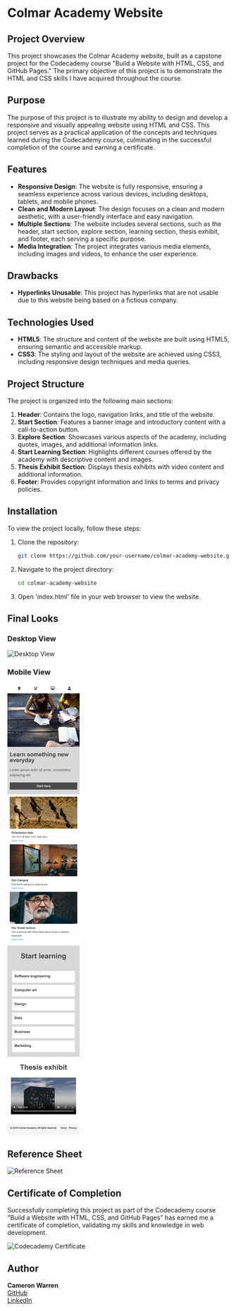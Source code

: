 # Colmar Academy Website

## Project Overview

This project showcases the Colmar Academy website, built as a capstone project for the Codecademy course "Build a Website with HTML, CSS, and GitHub Pages." The primary objective of this project is to demonstrate the HTML and CSS skills I have acquired throughout the course.

## Purpose

The purpose of this project is to illustrate my ability to design and develop a responsive and visually appealing website using HTML and CSS. This project serves as a practical application of the concepts and techniques learned during the Codecademy course, culminating in the successful completion of the course and earning a certificate.

## Features

- **Responsive Design**: The website is fully responsive, ensuring a seamless experience across various devices, including desktops, tablets, and mobile phones.
- **Clean and Modern Layout**: The design focuses on a clean and modern aesthetic, with a user-friendly interface and easy navigation.
- **Multiple Sections**: The website includes several sections, such as the header, start section, explore section, learning section, thesis exhibit, and footer, each serving a specific purpose.
- **Media Integration**: The project integrates various media elements, including images and videos, to enhance the user experience.

## Drawbacks

- **Hyperlinks Unusable**: This project has hyperlinks that are not usable due to this website being based on a fictious company.
  
## Technologies Used

- **HTML5**: The structure and content of the website are built using HTML5, ensuring semantic and accessible markup.
- **CSS3**: The styling and layout of the website are achieved using CSS3, including responsive design techniques and media queries.

## Project Structure

The project is organized into the following main sections:

1. **Header**: Contains the logo, navigation links, and title of the website.
2. **Start Section**: Features a banner image and introductory content with a call-to-action button.
3. **Explore Section**: Showcases various aspects of the academy, including quotes, images, and additional information links.
4. **Start Learning Section**: Highlights different courses offered by the academy with descriptive content and images.
5. **Thesis Exhibit Section**: Displays thesis exhibits with video content and additional information.
6. **Footer**: Provides copyright information and links to terms and privacy policies.

## Installation

To view the project locally, follow these steps:

1. Clone the repository:
   ```sh
   git clone https://github.com/your-username/colmar-academy-website.git
   ```
2. Navigate to the project directory:
   ```sh
   cd colmar-academy-website
   ```
3. Open 'index.html' file in your web browser to view the website.
   
## Final Looks

### Desktop View

![Desktop View](images/desktop-view.png) <!-- Replace with the actual path to your desktop view screenshot -->

### Mobile View

![Mobile View](images/mobile-view.png) <!-- Replace with the actual path to your mobile view screenshot -->

## Reference Sheet

![Reference Sheet](images/reference-sheet.png) <!-- Replace with the actual path to your reference sheet image -->

## Certificate of Completion

Successfully completing this project as part of the Codecademy course "Build a Website with HTML, CSS, and GitHub Pages" has earned me a certificate of completion, validating my skills and knowledge in web development.

![Codecademy Certificate](images/certificate.jpg) <!-- Replace with the actual path to your certificate image -->

## Author

**Cameron Warren**  
[GitHub](https://github.com/your-username)  
[LinkedIn](https://www.linkedin.com/in/your-linkedin-profile)


   
   
   

